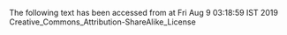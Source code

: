The following text has been accessed from at Fri Aug 9 03:18:59 IST 2019
Creative_Commons_Attribution-ShareAlike_License
